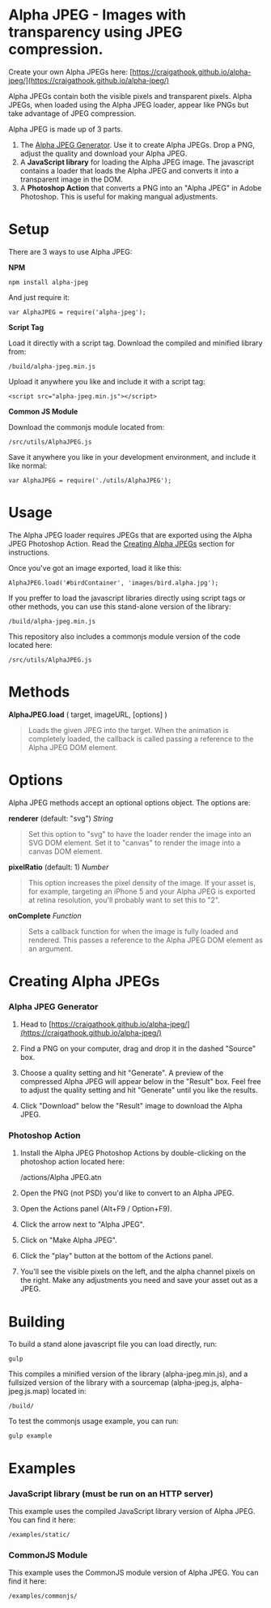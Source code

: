 # Alpha JPEG - Images with transparency using JPEG compression.

Create your own Alpha JPEGs here: [https://craigathook.github.io/alpha-jpeg/](https://craigathook.github.io/alpha-jpeg/)

Alpha JPEGs contain both the visible pixels and transparent pixels. Alpha JPEGs, when loaded using the Alpha JPEG loader, appear like PNGs but take advantage of JPEG compression.

Alpha JPEG is made up of 3 parts. 

1. The [Alpha JPEG Generator](https://craigthings.github.io/alpha-jpeg/). Use it to create Alpha JPEGs. Drop a PNG, adjust the quality and download your Alpha JPEG.
2. A **JavaScript library** for loading the Alpha JPEG image. The javascript contains a loader that loads the Alpha JPEG and converts it into a transparent image in the DOM.
2. A **Photoshop Action** that converts a PNG into an "Alpha JPEG" in Adobe Photoshop. This is useful for making mangual adjustments.

# Setup

There are 3 ways to use Alpha JPEG:

**NPM**

	npm install alpha-jpeg

And just require it:

	var AlphaJPEG = require('alpha-jpeg');

**Script Tag**

Load it directly with a script tag. Download the compiled and minified library from:

	/build/alpha-jpeg.min.js

Upload it anywhere you like and include it with a script tag:

	<script src="alpha-jpeg.min.js"></script>

**Common JS Module**

Download the commonjs module located from:

	/src/utils/AlphaJPEG.js

Save it anywhere you like in your development environment, and include it like normal:

	var AlphaJPEG = require('./utils/AlphaJPEG');

# Usage

The Alpha JPEG loader requires JPEGs that are exported using the Alpha JPEG Photoshop Action. Read the [Creating Alpha JPEGs](#creating-alpha-jpegs) section for instructions.

Once you've got an image exported, load it like this:

    AlphaJPEG.load('#birdContainer', 'images/bird.alpha.jpg');

If you preffer to load the javascript libraries directly using script tags or other methods, you can use this stand-alone version of the library:

	/build/alpha-jpeg.min.js

This repository also includes a commonjs module version of the code located here:

	/src/utils/AlphaJPEG.js

# Methods

**AlphaJPEG.load** ( target, imageURL, [options] )
 > Loads the given JPEG into the target. When the animation is completely loaded, the callback is called passing a reference to the Alpha JPEG DOM element.

# Options

Alpha JPEG methods accept an optional options object. The options are:

**renderer** (default: "svg") _String_
 > Set this option to "svg" to have the loader render the image into an SVG DOM element. Set it to "canvas" to render the image into a canvas DOM element.

 **pixelRatio** (default: 1) _Number_
 > This option increases the pixel density of the image. If your asset is, for example, targeting an iPhone 5 and your Alpha JPEG is exported at retina resolution, you'll probably want to set this to "2".

**onComplete** _Function_
 > Sets a callback function for when the image is fully loaded and rendered. This passes a reference to the Alpha JPEG DOM element as an argument.

# Creating Alpha JPEGs

### Alpha JPEG Generator

1. Head to [https://craigathook.github.io/alpha-jpeg/](https://craigathook.github.io/alpha-jpeg/)

2. Find a PNG on your computer, drag and drop it in the dashed "Source" box.

3. Choose a quality setting and hit "Generate". A preview of the compressed Alpha JPEG will appear below in the "Result" box. Feel free to adjust the quality setting and hit "Generate" until you like the results.

4. Click "Download" below the "Result" image to download the Alpha JPEG.


### Photoshop Action

1. Install the Alpha JPEG Photoshop Actions by double-clicking on the photoshop action located here:

	/actions/Alpha JPEG.atn

2. Open the PNG (not PSD) you'd like to convert to an Alpha JPEG.

3. Open the Actions panel (Alt+F9 / Option+F9).

4. Click the arrow next to "Alpha JPEG".

5. Click on "Make Alpha JPEG".

6. Click the "play" button at the bottom of the Actions panel.

7. You'll see the visible pixels on the left, and the alpha channel pixels on the right. Make any adjustments you need and save your asset out as a JPEG.


# Building

To build a stand alone javascript file you can load directly, run:

	gulp

This compiles a minified version of the library (alpha-jpeg.min.js), and a fullsized version of the library with a sourcemap (alpha-jpeg.js, alpha-jpeg.js.map) located in:

	/build/

To test the commonjs usage example, you can run:

	gulp example


# Examples

### JavaScript library (must be run on an HTTP server)

This example uses the compiled JavaScript library version of Alpha JPEG. You can find it here:

	/examples/static/

### CommonJS Module

This example uses the CommonJS module version of Alpha JPEG. You can find it here:

	/examples/commonjs/